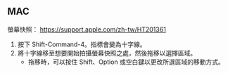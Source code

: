 ## MAC

螢幕快照： https://support.apple.com/zh-tw/HT201361

1. 按下 Shift-Command-4。指標會變為十字線。
2. 將十字線移至想要開始拍攝螢幕快照之處，然後拖移以選擇區域。
    * 拖移時，可以按住 Shift、Option 或空白鍵以更改所選區域的移動方式。

